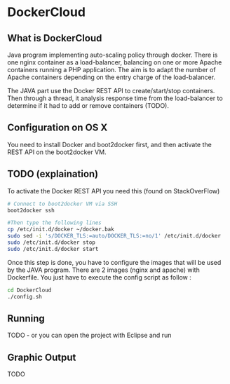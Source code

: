 # DockerCloud

## What is DockerCloud
Java program implementing auto-scaling policy through docker. There is one nginx container as a load-balancer, balancing on one or more Apache containers running a PHP application. 
The aim is to adapt the number of Apache containers depending on the entry charge of the load-balancer.

The JAVA part use the Docker REST API to create/start/stop containers. Then through a thread, it analysis response time from the load-balancer to determine if it had to add or remove containers (TODO).


## Configuration on OS X

You need to install Docker and boot2docker first, and then activate the REST API on the boot2docker VM.

## TODO (explaination)

To activate the Docker REST API you need this (found on StackOverFlow)
```bash
# Connect to boot2docker VM via SSH
boot2docker ssh

#Then type the following lines
cp /etc/init.d/docker ~/docker.bak
sudo sed -i 's/DOCKER_TLS:=auto/DOCKER_TLS:=no/1' /etc/init.d/docker
sudo /etc/init.d/docker stop
sudo /etc/init.d/docker start
```

Once this step is done, you have to configure the images that will be used by the JAVA program. There are 2 images (nginx and apache) with Dockerfile.
You just have to execute the config script as follow :

```bash
cd DockerCloud
./config.sh
```

## Running
TODO - or you can open the project with Eclipse and run

## Graphic Output
TODO


